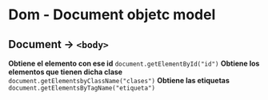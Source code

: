 # Dom - Document objetc model

## Document ->  `<body>`

**Obtiene el elemento con ese id** `document.getElementById("id")`
**Obtiene los elementos que tienen dicha clase** `document.getElementsbyClassName("clases")`
**Obtiene las etiquetas** `document.getElementsByTagName("etiqueta")`